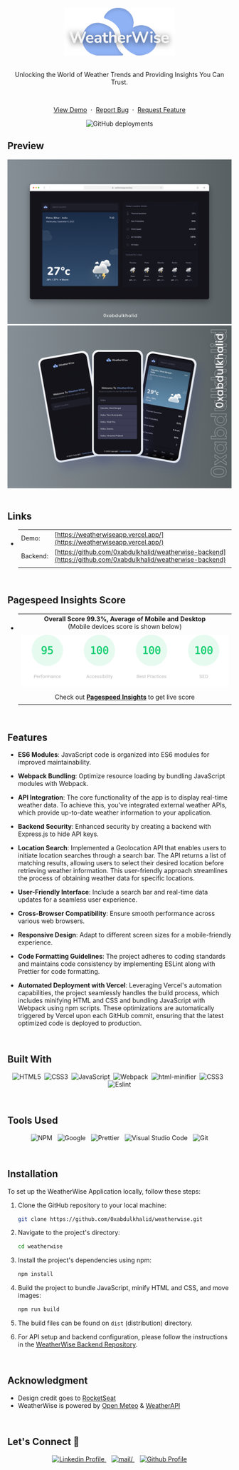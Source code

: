 <br>

<div align="center">
<img src="./src/images/banner.svg" alt="WeatherWise" width="250">
<br>
<br>
  
Unlocking the World of Weather Trends and Providing Insights You Can Trust.

<br>
  <p>
    <a href="https://weatherwiseapp.vercel.app/">View Demo</a>
    &nbsp;·&nbsp;
    <a href="https://github.com/0xabdulkhalid/weatherwise/issues">Report Bug</a>
    &nbsp;·&nbsp;
    <a href="https://github.com/0xabdulkhalid/weatherwise/issues">Request Feature</a>
  </p>
</div>

<!-- Badges -->
<div align="center">

  ![GitHub deployments](https://img.shields.io/github/deployments/0xabdulkhalid/weatherwise/production?style=for-the-badge&logo=vercel&logoColor=white&label=Vercel%20Deployement&labelColor=%23000&color=white)

</div>

## Preview

<div align='center'>
<img src='./design/desktop-preview.png' alt='Desktop Preview'>
<img src='./design/mobile-preview.png' alt='Mobile Preview'>
</div>

<br>

## **Links**

- |||
  | :----- | :----- |
  | Demo: | [https://weatherwiseapp.vercel.app/](https://weatherwiseapp.vercel.app/)  |
  | Backend: | [https://github.com/0xabdulkhalid/weatherwise-backend](https://github.com/0xabdulkhalid/weatherwise-backend) |
  |||

<br>

## Pagespeed Insights Score
  
- ||
  | :-----: |
  |  <b>Overall Score 99.3%, Average of Mobile and Desktop</b><br>(Mobile devices score is shown below) |
  | |
  | <img src='./design/pagespeed-insights-score.svg' alt='Scoreboard'> |
  | |
  | Check out [**Pagespeed Insights**](https://pagespeed.web.dev/analysis/https-weatherwiseapp-vercel-app/0k686bqwj5?form_factor=mobile) to get live score |
  ||


<br>

## Features

- **ES6 Modules**: JavaScript code is organized into ES6 modules for improved maintainability.

- **Webpack Bundling**: Optimize resource loading by bundling JavaScript modules with Webpack.

- **API Integration**: The core functionality of the app is to display real-time weather data. To achieve this, you've integrated external weather APIs, which provide up-to-date weather information to your application.

- **Backend Security**: Enhanced security by creating a backend with Express.js to hide API keys.

- **Location Search**:  Implemented a Geolocation API that enables users to initiate location searches through a search bar. The API returns a list of matching results, allowing users to select their desired location before retrieving weather information. This user-friendly approach streamlines the process of obtaining weather data for specific locations.

- **User-Friendly Interface**: Include a search bar and real-time data updates for a seamless user experience.

- **Cross-Browser Compatibility**: Ensure smooth performance across various web browsers.

- **Responsive Design**: Adapt to different screen sizes for a mobile-friendly experience.

- **Code Formatting Guidelines**: The project adheres to coding standards and maintains code consistency by implementing ESLint along with Prettier for code formatting.

- **Automated Deployment with Vercel**: Leveraging Vercel's automation capabilities, the project seamlessly handles the build process, which includes minifying HTML and CSS and bundling JavaScript with Webpack using npm scripts. These optimizations are automatically triggered by Vercel upon each GitHub commit, ensuring that the latest optimized code is deployed to production.

<br>

## Built With

<div align=center>

 ![HTML5](https://img.shields.io/badge/html5-%23E34F26.svg?style=for-the-badge&logo=html5&logoColor=white) &nbsp;![CSS3](https://img.shields.io/badge/css3-%231572B6.svg?style=for-the-badge&logo=css3&logoColor=white) &nbsp;![JavaScript](https://img.shields.io/badge/ES6%20Modules%20-%23F7DF1E.svg?style=for-the-badge&logo=javascript&logoColor=black) &nbsp;![Webpack](https://img.shields.io/badge/webpack-%238DD6F9.svg?style=for-the-badge&logo=webpack&logoColor=black) &nbsp;![html-minifier](https://img.shields.io/badge/html%20minifier-A90533?style=for-the-badge&logo=html5&logoColor=white) &nbsp;![CSS3](https://img.shields.io/badge/css_minifier-2C2D72.svg?style=for-the-badge&logo=css3&logoColor=white) &nbsp;![Eslint](https://img.shields.io/badge/eslint-3A33D1?style=for-the-badge&logo=eslint&logoColor=white)

</div>

<br>

## Tools Used

<div align=center>
  
![NPM](https://img.shields.io/badge/npm-CB3837?style=for-the-badge&logo=npm&logoColor=white) &nbsp;&nbsp;![Google](https://img.shields.io/badge/google-DA4437?style=for-the-badge&logo=google&logoColor=white) &nbsp;&nbsp;![Prettier](https://img.shields.io/badge/prettier-1A2C34?style=for-the-badge&logo=prettier&logoColor=F7BA3E) &nbsp;&nbsp;![Visual Studio Code](https://img.shields.io/badge/VS%20Code-0078d7.svg?style=for-the-badge&logo=visual-studio-code&logoColor=white) &nbsp;&nbsp;![Git](https://img.shields.io/badge/Git-F05032?style=for-the-badge&logo=git&logoColor=white)

</div>

<br>


## Installation

To set up the WeatherWise Application locally, follow these steps:

1. Clone the GitHub repository to your local machine:

   ```bash
   git clone https://github.com/0xabdulkhalid/weatherwise.git
   ```

2. Navigate to the project's directory:

   ```bash
   cd weatherwise
   ```

3. Install the project's dependencies using npm:

   ```bash
   npm install
   ```

4. Build the project to bundle JavaScript, minify HTML and CSS, and move images:

   ```bash
   npm run build
   ```
5. The build files can be found on `dist` (distribution) directory.
6. For API setup and backend configuration, please follow the instructions in the [WeatherWise Backend Repository](https://github.com/0xabdulkhalid/weatherwise-backend).

<br>

## Acknowledgment

- Design credit goes to [RocketSeat](https://www.rocketseat.com.br/)
- WeatherWise is powered by [Open Meteo](https://open-meteo.com/) & [WeatherAPI](https://www.weatherapi.com/) 

<br>

## Let's Connect 👋

<div align=center>

  <a href="https://linkedin.com/in/0xabdulkhalid" >
    <img src="https://img.shields.io/badge/linkedin%20Profile-%2300acee.svg?color=405DE6&style=for-the-badge&logo=linkedin&logoColor=white" alt="Linkedin Profile">
  </a>&nbsp;&nbsp;

  <a href="mailto:0xabdulkhalid@gmail.com" target="_blank">
    <img src="https://img.shields.io/badge/gmail-%23EA4335.svg?style=for-the-badge&logo=gmail&logoColor=white" alt=mail/>
  </a>&nbsp;&nbsp;

  <a href="https://www.github.com/0xabdulkhalid/" >
    <img src="https://img.shields.io/badge/Github%20Profile-131313?style=for-the-badge&logo=github&logoColor=white" alt="Github Profile">
  </a>

</div>

<br>